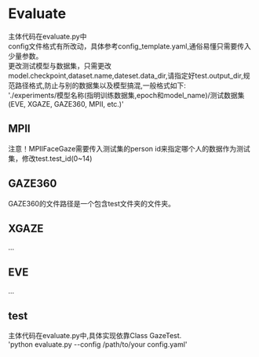 # Evaluate
主体代码在evaluate.py中  
config文件格式有所改动，具体参考config_template.yaml,通俗易懂只需要传入少量参数。  
更改测试模型与数据集，只需更改model.checkpoint,dataset.name,dateset.data_dir,请指定好test.output_dir,规范路径格式,防止与别的数据集以及模型搞混,一般格式如下:  
'./experiments/模型名称(指明训练数据集,epoch和model_name)/测试数据集(EVE, XGAZE, GAZE360, MPII, etc.)'  

## MPII
注意！MPIIFaceGaze需要传入测试集的person id来指定哪个人的数据作为测试集，修改test.test_id(0~14)  
## GAZE360
GAZE360的文件路径是一个包含test文件夹的文件夹。 

## XGAZE
...  
## EVE
...  
## test
主体代码在evaluate.py中,具体实现依靠Class GazeTest.  
'python evaluate.py --config /path/to/your config.yaml'